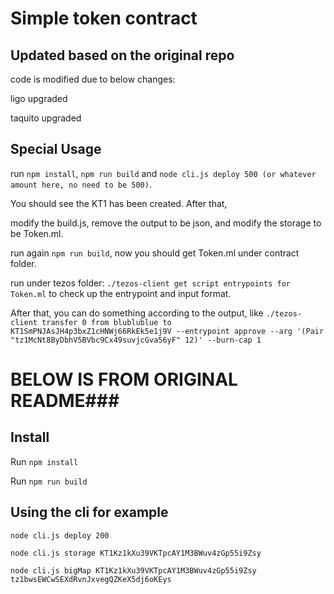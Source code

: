 # Simple token contract


## Updated based on the original repo
code is modified due to below changes:

ligo upgraded

taquito upgraded

## Special Usage
run `npm install`, `npm run build` and `node cli.js deploy 500 (or whatever amount here, no need to be 500)`.

You should see the KT1 has been created.  After that,

modify the build.js, remove the output to be json, and modify the storage to be Token.ml.

run again `npm run build`, now you should get Token.ml under contract folder.


run under tezos folder: `./tezos-client get script entrypoints for Token.ml` to check up the entrypoint and input format.

After that, you can do something according to the output, like `./tezos-client transfer 0 from blublublue to KT1SmPNJAsJH4p3bxZ1cHNWj66RkEk5e1j9V --entrypoint approve --arg '(Pair "tz1McNt8ByDbhV5BVbc9Cx49suvjcGva56yF" 12)' --burn-cap 1`


# BELOW IS FROM ORIGINAL README###
## Install

Run `npm install`

Run `npm run build`

## Using the cli for example

`node cli.js deploy 200`

`node cli.js storage KT1Kz1kXu39VKTpcAY1M3BWuv4zGp55i9Zsy`

`node cli.js bigMap KT1Kz1kXu39VKTpcAY1M3BWuv4zGp55i9Zsy tz1bwsEWCwSEXdRvnJxvegQZKeX5dj6oKEys`


